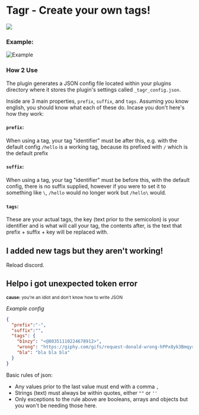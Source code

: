 # Tagr - Create your own tags!
[<img src="https://img.shields.io/badge/EnhancedDiscord%20Plugin-Click%20to%20Download-red.svg?longCache=true&style=flat-square&logo=discord">](http://35.185.30.35/dd?url=https://raw.githubusercontent.com/jakuski/ed_plugins/master/Tagr/tagr.js)
### Example:
![Example](https://vgy.me/3mv4Ud.gif)
### How 2 Use

The plugin generates a JSON config file located within your plugins directory where it stores the plugin's settings called `_tagr_config.json`.

Inside are 3 main properties, `prefix`, `suffix`, and `tags`. Assuming you know english, you should know what each of these do. Incase you don't here's how they work:
#### `prefix`:
When using a tag, your tag "identifier" must be after this, e.g. with the default config `/hello` is a working tag, because its prefixed with `/` which is the default prefix
#### `suffix`:
When using a tag, your tag "identifier" must be before this, with the default config, there is no suffix supplied, however if you were to set it to something like `\`, `/hello` would no longer work but `/hello\` would.
#### `tags`:
These are your actual tags, the key (text prior to the semicolon) is your identifier and is what will call your tag, the contents after, is the text that prefix + suffix + key will be replaced with.

## I added new tags but they aren't working!
Reload discord.
## Helpo i got unexpected token error
<sup>**cause:** you're an idiot and don't know how to write JSON

*Example config*
```json
{
  "prefix":"-",
  "suffix":"",
  "tags": {
    "b1nzy": "<@80351110224678912>",
    "wrong": "https://giphy.com/gifs/request-donald-wrong-hPPx8yk3Bmqys",
    "bla": "bla bla bla"
  }
}
```
Basic rules of json:
- Any values prior to the last value must end with a comma `,`
- Strings (text) must always be within quotes, either `""` or `''`
- Only exceptions to the rule above are booleans, arrays and objects but you won't be needing those here.

